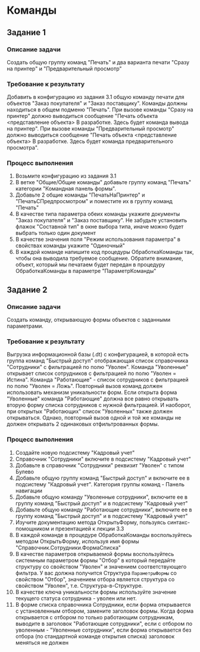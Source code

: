 # Команды

## Задание 1

### Описание задачи

Создать общую группу команд "Печать" и два варианта печати "Сразу на принтер" и "Предварительный просмотр"

### Требование к результату

Добавить в конфигурацию из задания 3.1 общую команду печати для объектов "Заказ покупателя" и "Заказ поставщику". Команды должны находиться в общем подменю "Печать".
При вызове команды "Сразу на принтер" должно выводиться сообщение "Печать объекта <представление объекта> В разработке. Здесь будет команда вывода на принтер".
При вызове команды "Предварительный просмотр" должно выводиться сообщение "Печать объекта <представление объекта> В разработке. Здесь будет команда предварительного просмотра".

### Процесс выполнения

1. Возьмите конфигурацию из задания 3.1
2. В ветке "Общие/Общие команды" добавьте группу команд "Печать" категории "Командная панель формы".
3. Добавьте 2 общие команды "ПечатьНаПринтер" и "ПечатьСПредпросмотром" и поместите их в группу команд "Печать"
4. В качестве типа параметра обеих команды укажите документы "Заказ покупателя" и "Заказ поставщику". Не забудьте установить флажок "Составной тип" в окне выбора типа, иначе можно будет выбрать только один документ
5. В качестве значения поля "Режим использования параметра" в свойствах команды укажите "Одиночный"
6. В каждой команде напишите код процедуры ОбработкаКоманды так, чтобы она выводила требуемое сообщение. Обратите внимание, объект, который мы печатаем будет передан в процедуру ОбработкаКоманды в параметре "ПараметрКоманды"


## Задание 2

### Описание задачи

Создать команду, открывающую формы объектов с заданными параметрами.

### Требование к результату

Выгрузка информационной базы (.dt) с конфигурацией, в которой есть группа команд "Быстрый доступ" отображающая список справочника "Сотрудники" с фильтрацией по полю "Уволен". Команда "Уволенные" открывает список сотрудников с фильтрацией по полю "Уволен = Истина". Команда "Работающие" - список сотрудников с фильтрацией по полю "Уволен = Ложь". Повторный вызов команд должен использовать механизм уникальности форм. Если открыта форма "Уволенные" команда "Работающие" должна все равно открывать вторую форму списка сотрудников с нужной фильтрацией. И наоборот, при открытых "Работающих" список "Уволенных" также должен открываться. Однако, повторный вызов одной и той же команды не должен открывать 2 одинаковых отфильтрованных формы.

### Процесс выполнения

1. Создайте новую подсистему "Кадровый учет"
2. Справочник "Сотрудники" включите в подсистему "Кадровый учет"
3. Добавьте в справочник "Сотрудники" реквизит "Уволен" с типом Булево
4. Добавьте общую группу команд "Быстрый доступ" и включите ее в подсистему "Кадровый учет". Категория группы команд - Панель навигации
5. Добавьте общую команду "Уволенные сотрудники", включите ее в группу команд "Быстрый доступ" и в подсистему "Кадровый учет"
6. Добавьте общую команду "Работающие сотрудники", включите ее в группу команд "Быстрый доступ" и в подсистему "Кадровый учет"
7. Изучите документацию метода ОткрытьФорму, пользуясь синтакс-помощником и презентацией к лекции 3.3
8. В каждой команде в процедуре ОбработкаКоманды воспользуйтесь методом ОткрытьФорму, используя имя формы "Справочник.Сотрудники.ФормаСписка"
9. В качестве параметров открываемой формы воспользуйтесь системным параметром формы "Отбор" в который передайте структуру со свойством "Уволен" и значением соответствующего фильтра. У вас должна получится Структура `ПараметрыФормы` со свойством "Отбор", значением отбора является структура со свойством "Уволен", т.е. Структура-в-Структуре.
10. В качестве ключа уникальности формы используйте значение текущего статуса сотрудника - уволен или нет.
11. В форме списка справочника Сотрудники, если форма открывается с установленным отбором, замените заголовок формы. Когда форма открывается с отбором по только работающим сотрудникам, выводите в заголовок "Работающие сотрудники", если с отбором по уволенным - "Уволенные сотрудники", если форма открывается без отбора (по стандартной команде открытия списка) заголовок меняться не должен
